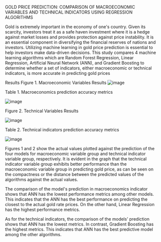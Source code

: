 GOLD PRICE PREDICTION: COMPARISON OF MACROECONOMIC VARIABLES AND TECHNICAL INDICATORS USING REGRESSION ALGORITHMS

Gold is extremely important in the economy of one's country.  Given its scarcity, investors treat it as a safe haven investment where it is a hedge against market losses and provides protection against price instability. It is an essential component in diversifying the financial reserves  of nations and investors. Utilizing machine learning in gold price prediction is essential to help investors make data-driven decisions. This study compares 4 machine learning algorithms which are Random Forest Regression, Linear Regression, Artificial Neural Network (ANN), and Gradient Boosting to determine whether a set of indicators, either macroeconomic or technical indicators, is more accurate in predicting gold prices

Results
Figure 1. Macroeconomic Variables Results
![image](https://github.com/Ozi-cyber/Machine-Learning-Project/assets/142804716/bdbeb73c-976e-4d66-9027-49a48ee9c203)

Table 1. Macroeconomics prediction accuracy metrics

![image](https://github.com/Ozi-cyber/Machine-Learning-Project/assets/142804716/db961bb9-c42b-49f0-8098-f575e3713882)


Figure 2. Technical Variables Results

![image](https://github.com/Ozi-cyber/Machine-Learning-Project/assets/142804716/da5c1c82-a43d-4983-bb18-509986632079)

Table 2. Technical indicators prediction accuracy metrics

![image](https://github.com/Ozi-cyber/Machine-Learning-Project/assets/142804716/012b0de9-705a-40eb-aae3-9c4328410b8e)


Figures 1 and 2 show the actual values plotted against the prediction of the four models for macroeconomic variable group and technical indicator variable group, respectively. It is evident in the graph that the technical indicator variable group exhibits better performance than the macroeconomic variable group in predicting gold price, as can be seen on the compactness or the distance between the predicted values of the algorithms against the actual values.

The comparison of the model's prediction in macroeconomics indicator shows that ANN has the lowest performance metrics among other models. This indicates that the ANN has the best performance on predicting the closest to the actual gold rate prices. On the other hand, Linear Regression has the highest performance metrics. 

As for the technical indicators, the comparison of the models' prediction shows that ANN has the lowest metrics. In contrast, Gradient Boosting has the highest metrics. This indicates that ANN has the best predictive model among the other algorithms.
